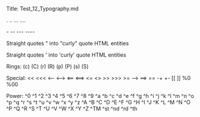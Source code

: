 ﻿Title: Test_12_Typography.md

. .. ... ....

\- -- --- ----

Straight quotes \" into "curly" quote HTML entities

Straight quotes \' into 'curly' quote HTML entities

Rings: (c) (C) (r) (R) (p) (P) (s) (S)

Special: << <<< <-- <--> <== <==> <= <> >> >>> >= --> ==> == -+ +- [[ ]] %0 %00

Power: ^0 ^1 ^2 ^3 ^4 ^5 ^6 ^7 ^8 ^9 ^a ^b ^c ^d ^e ^f ^g ^h ^i ^j ^k ^l ^m ^n ^o ^p ^q ^r ^s ^t ^u ^v ^w ^x ^y ^z ^A ^B ^C ^D ^E ^F ^G ^H ^I ^J ^K ^L ^M ^N ^O ^P ^Q ^R ^S ^T ^U ^V ^W ^X ^Y ^Z ^TM ^st ^nd ^rd ^th
